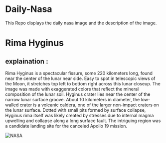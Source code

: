 # Daily-Nasa

This Repo displays the daily nasa image and the description of the image.

<!--NASA-->
# Rima Hyginus
## explaination :

Rima Hyginus is a spectacular fissure, some 220 kilometers long, found near the center of the lunar near side. Easy to spot in telescopic views of the Moon, it stretches top left to bottom right across this lunar closeup. The image was made with exaggerated colors that reflect the mineral composition of the lunar soil. Hyginus crater lies near the center of the narrow lunar surface groove. About 10 kilometers in diameter, the low-walled crater is a volcanic caldera, one of the larger non-impact craters on the lunar surface. Dotted with small pits formed by surface collapse, Hyginus rima itself was likely created by stresses due to internal magma upwelling and collapse along a long surface fault. The intriguing region was a candidate landing site for the canceled Apollo 19 mission.

![NASA](https://apod.nasa.gov/apod/image/2502/20250205_rima_hyginus_mirabella_1024px.jpg)
<!--/NASA-->